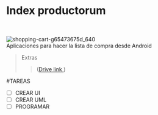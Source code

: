 # Index productorum  
<br />

![shopping-cart-g65473675d_640](https://user-images.githubusercontent.com/33204630/173901578-0cc418dd-eb6d-4a4b-96eb-cfa30a012172.png)<br />
 Aplicaciones para hacer la lista de compra desde Android 

>Extras
>>([Drive link ](https://docs.google.com/document/d/1r5ElcFDWT98yS-NT08viIMSQooUFfycH5JtQUsLnOFA/edit))

#TAREAS 
- [ ] CREAR UI
- [ ] CREAR UML
- [ ] PROGRAMAR
